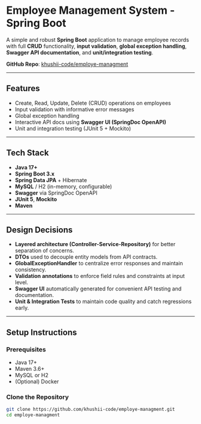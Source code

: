 #  Employee Management System - Spring Boot

A simple and robust **Spring Boot** application to manage employee records with full **CRUD** functionality, **input validation**, **global exception handling**, **Swagger API documentation**, and **unit/integration testing**.

 **GitHub Repo**: [khushii-code/employe-managment](https://github.com/khushii-code/employe-managment)

---

##  Features

- Create, Read, Update, Delete (CRUD) operations on employees  
-  Input validation with informative error messages  
-  Global exception handling  
-  Interactive API docs using **Swagger UI (SpringDoc OpenAPI)**  
-  Unit and integration testing (JUnit 5 + Mockito)  

---

##  Tech Stack

- **Java 17+**
- **Spring Boot 3.x**
- **Spring Data JPA** + Hibernate
- **MySQL** / H2 (in-memory, configurable)
- **Swagger** via SpringDoc OpenAPI
- **JUnit 5**, **Mockito**
- **Maven**

---

##  Design Decisions

- **Layered architecture (Controller-Service-Repository)** for better separation of concerns.
- **DTOs** used to decouple entity models from API contracts.
- **GlobalExceptionHandler** to centralize error responses and maintain consistency.
- **Validation annotations** to enforce field rules and constraints at input level.
- **Swagger UI** automatically generated for convenient API testing and documentation.
- **Unit & Integration Tests** to maintain code quality and catch regressions early.

---

##  Setup Instructions

###  Prerequisites

- Java 17+
- Maven 3.6+
- MySQL or H2
- (Optional) Docker

###  Clone the Repository

```bash
git clone https://github.com/khushii-code/employe-managment.git
cd employe-managment
